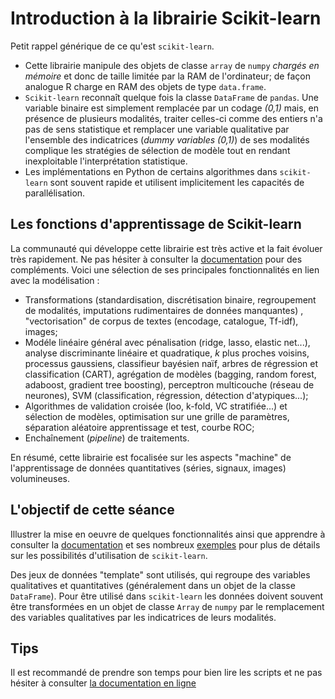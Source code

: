 # Introduction à la librairie Scikit-learn

Petit rappel générique de ce qu'est `scikit-learn`. 

- Cette librairie manipule des objets de classe `array` de `numpy` *chargés en mémoire* et donc de taille limitée par la RAM de l'ordinateur; de façon analogue R charge en RAM des objets de type `data.frame`.
- `Scikit-learn` reconnaît quelque fois la classe `DataFrame` de `pandas`. Une variable binaire est simplement remplacée par un codage *(0,1)* mais, en présence de plusieurs modalités, traiter celles-ci comme des entiers n'a pas de sens statistique et remplacer une variable qualitative par l'ensemble des indicatrices (*dummy variables (0,1)*) de ses modalités  complique les stratégies de sélection de modèle tout en rendant inexploitable l'interprétation statistique. 
- Les implémentations en Python de certains algorithmes dans `scikit-learn` sont souvent rapide et utilisent implicitement les capacités de parallélisation.


## Les fonctions d'apprentissage de Scikit-learn
La communauté qui développe cette librairie est très active et la fait évoluer très rapidement.  Ne pas hésiter à consulter la [documentation](http://scikit-learn.org/stable/user_guide.html) pour des compléments. Voici une sélection de ses principales fonctionnalités en lien avec la modélisation : 

- Transformations (standardisation, discrétisation binaire, regroupement de modalités, imputations rudimentaires de données manquantes) , "vectorisation" de corpus de textes (encodage, catalogue, Tf-idf), images;
- Modéle linéaire général avec pénalisation (ridge, lasso, elastic net...), analyse discriminante linéaire et quadratique,  $k$ plus proches voisins,  processus gaussiens, classifieur bayésien naïf, arbres de régression et classification (CART), agrégation de modèles (bagging, random forest, adaboost, gradient tree boosting), perceptron multicouche (réseau de neurones), SVM (classification, régression, détection d'atypiques...);
- Algorithmes de validation croisée (loo, k-fold, VC stratifiée...) et sélection de modèles, optimisation sur une grille de paramètres, séparation aléatoire apprentissage et test, courbe ROC;
- Enchaînement (*pipeline*) de traitements.

En résumé, cette librairie est focalisée sur les aspects "machine" de l'apprentissage de données quantitatives (séries, signaux, images) volumineuses. 

## L'objectif de cette séance  
Illustrer la mise en oeuvre de quelques fonctionnalités ainsi que apprendre à consulter la [documentation](http://scikit-learn.org/stable/user_guide.html) et ses nombreux [exemples](http://scikit-learn.org/stable/auto_examples/index.html) pour plus de détails sur les possibilités d'utilisation de `scikit-learn`. 

Des jeux de données "template" sont utilisés, qui regroupe des variables qualitatives et quantitatives (généralement dans un objet de la classe `DataFrame`). Pour être utilisé dans `scikit-learn` les données doivent souvent être transformées en un objet de classe `Array` de `numpy` par le  remplacement des variables qualitatives par les indicatrices de leurs modalités.

## Tips 
Il est recommandé de prendre son temps pour bien lire les scripts et ne pas hésiter à consulter [la documentation en ligne](https://scikit-learn.org/stable/documentation.html)


